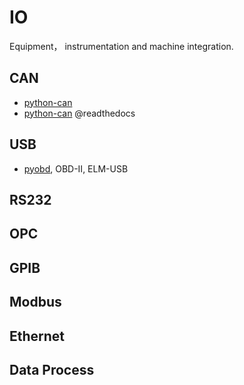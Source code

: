 

# IO

Equipment， instrumentation and machine integration.

## CAN

- [python-can](https://bitbucket.org/hardbyte/python-can)
- [python-can](https://python-can.readthedocs.org/en/latest/) @readthedocs

## USB

- [pyobd](http://www.obdtester.com/pyobd), OBD-II, ELM-USB

## RS232

## OPC

## GPIB

## Modbus

## Ethernet

## Data Process


